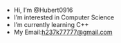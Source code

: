 - Hi, I’m @Hubert0916
- I’m interested in Computer Science
- I’m currently learning C++
- My Email:h237k77777@gmail.com

<!---
Hubert0916/Hubert0916 is a ✨ special ✨ repository because its `README.md` (this file) appears on your GitHub profile.
You can click the Preview link to take a look at your changes.
--->
